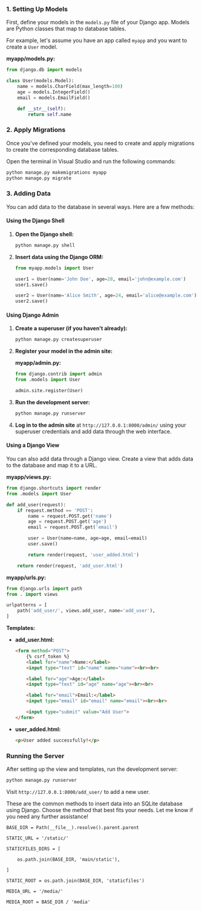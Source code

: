 ### 1. Setting Up Models

First, define your models in the `models.py` file of your Django app. Models are Python classes that map to database tables.

For example, let's assume you have an app called `myapp` and you want to create a `User` model.

**myapp/models.py:**

```python
from django.db import models

class User(models.Model):
    name = models.CharField(max_length=100)
    age = models.IntegerField()
    email = models.EmailField()

    def __str__(self):
        return self.name
```

### 2. Apply Migrations

Once you've defined your models, you need to create and apply migrations to create the corresponding database tables.

Open the terminal in Visual Studio and run the following commands:

```bash
python manage.py makemigrations myapp
python manage.py migrate
```

### 3. Adding Data

You can add data to the database in several ways. Here are a few methods:

#### Using the Django Shell

1. **Open the Django shell:**

   ```bash
   python manage.py shell
   ```

2. **Insert data using the Django ORM:**

   ```python
   from myapp.models import User

   user1 = User(name='John Doe', age=28, email='john@example.com')
   user1.save()

   user2 = User(name='Alice Smith', age=24, email='alice@example.com')
   user2.save()
   ```

#### Using Django Admin

1. **Create a superuser (if you haven't already):**

   ```bash
   python manage.py createsuperuser
   ```

2. **Register your model in the admin site:**

   **myapp/admin.py:**

   ```python
   from django.contrib import admin
   from .models import User

   admin.site.register(User)
   ```

3. **Run the development server:**

   ```bash
   python manage.py runserver
   ```

4. **Log in to the admin site** at `http://127.0.0.1:8000/admin/` using your superuser credentials and add data through the web interface.

#### Using a Django View

You can also add data through a Django view. Create a view that adds data to the database and map it to a URL.

**myapp/views.py:**

```python
from django.shortcuts import render
from .models import User

def add_user(request):
    if request.method == 'POST':
        name = request.POST.get('name')
        age = request.POST.get('age')
        email = request.POST.get('email')

        user = User(name=name, age=age, email=email)
        user.save()

        return render(request, 'user_added.html')

    return render(request, 'add_user.html')
```

**myapp/urls.py:**

```python
from django.urls import path
from . import views

urlpatterns = [
    path('add_user/', views.add_user, name='add_user'),
]
```

**Templates:**

- **add_user.html:**

  ```html
  <form method="POST">
      {% csrf_token %}
      <label for="name">Name:</label>
      <input type="text" id="name" name="name"><br><br>

      <label for="age">Age:</label>
      <input type="text" id="age" name="age"><br><br>

      <label for="email">Email:</label>
      <input type="email" id="email" name="email"><br><br>

      <input type="submit" value="Add User">
  </form>
  ```

- **user_added.html:**

  ```html
  <p>User added successfully!</p>
  ```

### Running the Server

After setting up the view and templates, run the development server:

```bash
python manage.py runserver
```

Visit `http://127.0.0.1:8000/add_user/` to add a new user.

These are the common methods to insert data into an SQLite database using Django. Choose the method that best fits your needs. Let me know if you need any further assistance!
```
BASE_DIR = Path(__file__).resolve().parent.parent

STATIC_URL = '/static/'

STATICFILES_DIRS = [

    os.path.join(BASE_DIR, 'main/static'),

]

STATIC_ROOT = os.path.join(BASE_DIR, 'staticfiles')

MEDIA_URL = '/media/'

MEDIA_ROOT = BASE_DIR / 'media'
```